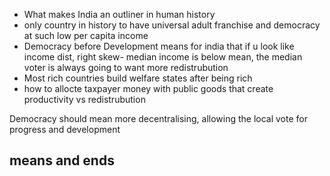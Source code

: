 - What makes India an outliner in human history
- only country in history to have universal adult franchise and democracy at such low per capita income
- Democracy before Development means for india that if u look like income dist, right skew- median income is below mean, the median voter is always going to want more redistrubution
- Most rich countries build welfare states after being rich
- how to allocte taxpayer money with public goods that create productivity vs redistrubution


Democracy should mean more decentralising, allowing the local vote for progress and development 


## means and ends
